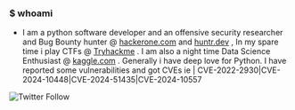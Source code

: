 ### $ whoami

- I am a python software developer and an offensive security researcher and Bug Bounty hunter @ [hackerone.com](https://hackerone.com/0xbeven) and [huntr.dev](https://huntr.dev/users/bevennyamande/) , In my spare time i play CTFs @ [Tryhackme](https://tryhackme.com/p/werkzeug) . I am also a night time Data Science Enthusiast @ [kaggle.com](https://www.kaggle.com/bevennyamande) . Generally i have deep love for Python. I have reported some vulnerabilities and got CVEs ie | CVE-2022-2930|CVE-2024-10448|CVE-2024-51435|CVE-2024-10557

![Twitter Follow](https://img.shields.io/twitter/follow/0xbeven)

